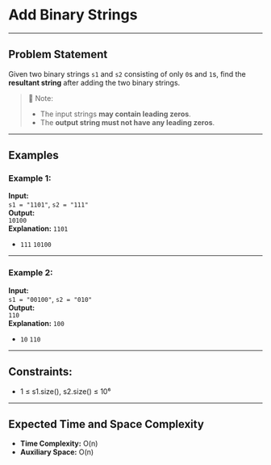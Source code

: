 # Add Binary Strings

---

## Problem Statement

Given two binary strings `s1` and `s2` consisting of only `0`s and `1`s, find the **resultant string** after adding the two binary strings.

> 📌 Note:
> - The input strings **may contain leading zeros**.
> - The **output string must not have any leading zeros**.

---

## Examples

### Example 1:
**Input:**  
`s1 = "1101"`, `s2 = "111"`  
**Output:**  
`10100`  
**Explanation:**
    `1101`
+    `111`
   `10100`

---

### Example 2:
**Input:**  
`s1 = "00100"`, `s2 = "010"`  
**Output:**  
`110`  
**Explanation:**
    `100`
+    `10`
    `110`

---

## Constraints:
- 1 ≤ s1.size(), s2.size() ≤ 10⁶

---

## Expected Time and Space Complexity

- **Time Complexity:** O(n)  
- **Auxiliary Space:** O(n)




